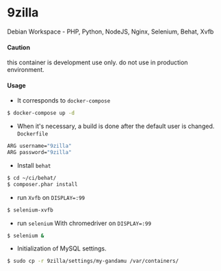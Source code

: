 # 9zilla
Debian Workspace - PHP, Python, NodeJS, Nginx, Selenium, Behat, Xvfb

#### Caution
this container is development use only. do not use in production environment.

#### Usage
* It corresponds to `docker-compose`

``` sh
$ docker-compose up -d
```

* When it's necessary, a build is done after the default user is changed. `Dockerfile`

``` sh
ARG username="9zilla"
ARG password="9zilla"
```

* Install `behat`

``` sh
$ cd ~/ci/behat/
$ composer.phar install
```

* run `Xvfb` on `DISPLAY=:99`

``` sh
$ selenium-xvfb
```

* run `selenium` With chromedriver on `DISPLAY=:99`

``` sh
$ selenium &
```

* Initialization of MySQL settings.

``` sh
$ sudo cp -r 9zilla/settings/my-gandamu /var/containers/
```
